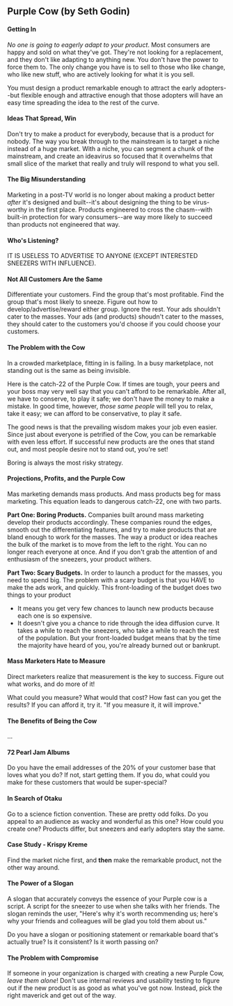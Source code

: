 Purple Cow (by Seth Godin)
---

#### Getting In
_No one is going to eagerly adapt to your product_. Most consumers are happy and 
sold on what they've got. They're not looking for a replacement, and they don't
like adapting to anything new. You don't have the power to force them to. The
only change you have is to sell to those who like change, who like new stuff, 
who are actively looking for what it is you sell.
  
You must design a product remarkable enough to attract the early adopters--but
flexible enough and attractive enough that those adopters will have an easy time
spreading the idea to the rest of the curve.

#### Ideas That Spread, Win
Don't try to make a product for everybody, because that is a product for nobody.
The way you break through to the mainstream is to target a niche instead of a 
huge market. With a niche, you can segment a chunk of the mainstream, and create
an ideavirus so focused that it overwhelms that small slice of the market that 
really and truly will respond to what you sell.


#### The Big Misunderstanding
Marketing in a post-TV world is no longer about making a product better _after_
it's designed and built--it's about designing the thing to be virus-worthy in
the first place. Products engineered to cross the chasm--with built-in protection
for wary consumers--are way more likely to succeed than products not engineered
that way.

#### Who's Listening?
IT IS USELESS TO ADVERTISE TO ANYONE (EXCEPT INTERESTED SNEEZERS WITH INFLUENCE).

#### Not All Customers Are the Same
Differentiate your customers. Find the group that's most profitable. Find the 
group that's most likely to sneeze. Figure out how to develop/advertise/reward
either group. Ignore the rest. Your ads shouldn't cater to the masses. Your ads
(and products) shoudn't cater to the masses, they should cater to the customers
you'd choose if you could choose your customers.

#### The Problem with the Cow
In a crowded marketplace, fitting in is failing. In a busy marketplace, not
standing out is the same as being invisible.

Here is the catch-22 of the Purple Cow. If times are tough, your peers and your
boss may very well say that you can't afford to be remarkable. After all, we have
to conserve, to play it safe; we don't have the money to make a mistake. In good
time, however, *those same people* will tell you to relax, take it easy; we can
afford to be conservative, to play it safe.

The good news is that the prevailing wisdom makes your job even easier. Since 
just about everyone is petrified of the Cow, you can be remarkable with even less
effort. If successful new products are the ones that stand out, and most people 
desire not to stand out, you're set!

Boring is always the most risky strategy.

#### Projections, Profits, and the Purple Cow

Mas marketing demands mass products. And mass products beg for mass marketing.
This equation leads to dangerous catch-22, one with two parts.

**Part One: Boring Products.** Companies built around mass marketing develop their
products accordingly. These companies round the edges, smooth out the differentiating
features, and try to make products that are bland enough to work for the masses.
The way a product or idea reaches the bulk of the market is to move from the left 
to the right. You can no longer reach everyone at once. And if you don't grab the
attention of and enthusiasm of the sneezers, your product withers.

**Part Two: Scary Budgets.** In order to launch a product for the masses, you need
to spend big. The problem with a scary budget is that you HAVE to make the ads
work, and quickly. This front-loading of the budget does two things to your product
 * It means you get very few chances to launch new products because each one is
   so expensive.
 * It doesn't give you a chance to ride through the idea diffusion curve. It takes
   a while to reach the sneezers, who take a while to reach the rest of the population.
   But your front-loaded budget means that by the time the majority have heard 
   of you, you're already burned out or bankrupt.
   
#### Mass Marketers Hate to Measure
Direct marketers realize that measurement is the key to success. Figure out what
works, and do more of it!

What could you measure? What would that cost? How fast can you get the results?
If you can afford it, try it. "If you measure it, it will improve."

#### The Benefits of Being the Cow

...

#### 72 Pearl Jam Albums
Do you have the email addresses of the 20% of your customer base that loves what 
you do? If not, start getting them. If you do, what could you make for these customers
that would be super-special?

#### In Search of Otaku
Go to a science fiction convention. These are pretty odd folks. Do you appeal to
an audience as wacky and wonderful as this one? How could you create one?
Products differ, but sneezers and early adopters stay the same.

#### Case Study - Krispy Kreme
Find the market niche first, and **then** make the remarkable product, not the 
other way around.

#### The Power of a Slogan
A slogan that accurately conveys the essence of your Purple cow is a script. A
script for the sneezer to use when she talks with her friends. The slogan reminds
the user, "Here's why it's worth recommending us; here's why your friends and 
colleagues will be glad you told them about us."

Do you have a slogan or positioning statement or remarkable board that's actually
true? Is it consistent? Is it worth passing on?

#### The Problem with Compromise
If someone in your organization is charged with creating a new Purple Cow, *leave
them alone*! Don't use internal reviews and usability testing to figure out if the 
new product is as good as what you've got now. Instead, pick the right maverick 
and get out of the way.



   
 